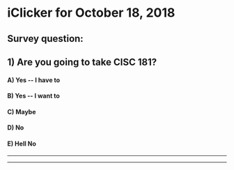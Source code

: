 
# iClicker for October 18, 2018

## Survey question:

## 1) Are you going to take CISC 181?
#### A) Yes -- I have to
#### B) Yes -- I want to
#### C) Maybe
#### D) No
#### E) Hell No

---

---
